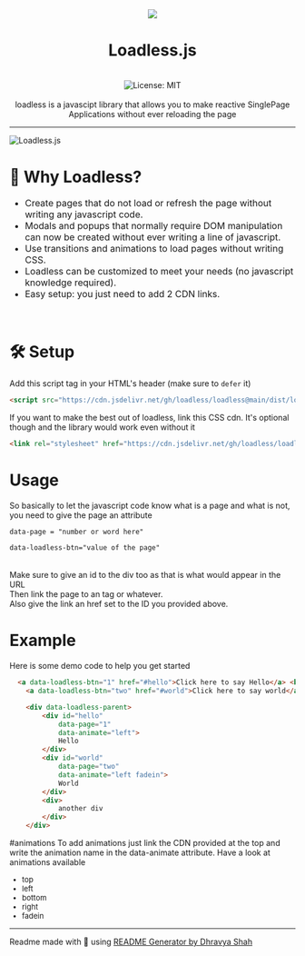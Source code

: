 <div align="center">
<img src="https://millenia.tech/logo.png">
<h1 align="center">Loadless.js</h1>
<br />
<img alt="License: MIT" src="https://img.shields.io/badge/License-MIT-blue.svg" /><br>
<br>
loadless is a javascipt library that allows you to make reactive SinglePage Applications  without ever reloading the page
</div>

***
![Loadless.js](https://us-east-1.tixte.net/uploads/img.dhravya.dev/l15fdjrdd0a.gif)

# 👀 Why Loadless?

<font align="left" size="3">
  <ul>
    <li>Create pages that do not load or refresh the page without writing any javascript code.</li>
    <li>Modals and popups that normally require DOM manipulation can now be created without ever writing a line of javascript.</li>
    <li>Use transitions and animations to load pages without writing CSS.</li>
    <li>Loadless can be customized to meet your needs (no javascript knowledge required).</li>
    <li>Easy setup: you just need to add 2 CDN links.</li>
  </ul>
</font>

<br>

# 🛠 Setup
Add this script tag in your HTML's header (make sure to `defer` it)
```html
<script src="https://cdn.jsdelivr.net/gh/loadless/loadless@main/dist/loadless.min.js" defer></script>
```

If you want to make the best out of loadless, link this CSS cdn. It's optional though and the library would work even without it
```html
<link rel="stylesheet" href="https://cdn.jsdelivr.net/gh/loadless/loadless@main/dist/animations.css">
```

# Usage
So basically to let the javascript code know what is a page and what is not, you need to give the page an attribute 
<br> 
```html
data-page = "number or word here"

data-loadless-btn="value of the page"
```
<br>
Make sure to give an id to the div too as that is what would appear in the URL
<br>
Then link the page to an <a> tag or whatever.
<br> 
Also give the link an href set to the ID you provided above.

# Example
Here is some demo code to help you get started
```html
  <a data-loadless-btn="1" href="#hello">Click here to say Hello</a> <br>
    <a data-loadless-btn="two" href="#world">Click here to say world</a>

    <div data-loadless-parent>
        <div id="hello"
            data-page="1"
            data-animate="left">
            Hello
        </div>
        <div id="world"
            data-page="two"
            data-animate="left fadein">
            World
        </div>
        <div>
            another div 
        </div>
    </div>
 ```

#animations
To add animations just link the CDN provided at the top and write the animation name in the data-animate attribute. Have a look at animations available
  <font align="left" size="2">
  <ul>
    <li>top</li>
    <li>left</li>
    <li>bottom</li>
    <li>right</li>
    <li>fadein</li>
  </ul>
</font>

***
Readme made with 💖 using [README Generator by Dhravya Shah](https://github.com/Dhravya/readme-generator)

